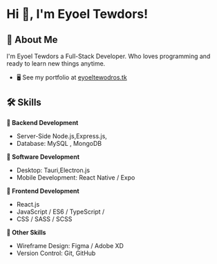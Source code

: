 # Hi 👋, I'm Eyoel Tewdors!


## 🚀 About Me
I'm Eyoel Tewdors a Full-Stack Developer. Who loves programming and ready to learn new things anytime.
* 🖥️  See my portfolio at [eyoeltewodros.tk](http://eyoeltewodros.tk)

## 🛠 Skills

**📌 Backend Development**
- Server-Side Node.js,Express.js,
- Database: MySQL , MongoDB 

**🤖 Software Development**
- Desktop: Tauri,Electron.js
- Mobile Development: React Native / Expo

**🎨 Frontend Development**
- React.js 
- JavaScript / ES6 / TypeScript / 
- CSS / SASS / SCSS

**🎁 Other Skills**
- Wireframe Design: Figma / Adobe XD
- Version Control: Git, GitHub




